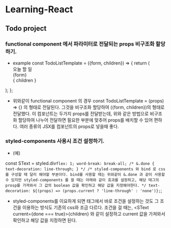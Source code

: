 # Learning-React

## Todo project

### functional component 에서 파라미터로 전달되는 props 비구조화 할당하기.
-  example
	const TodoListTemplate = ({form, children}) => {
  	return (
    <main className="todo-list-template">
      <div className="title">
        오늘 할 일
      </div>
      <section className="form-wrapper">
        {form}
      </section>
      <section className="todos-wrapper">
        { children }
      </section>
    </main>
  );
};

- 위와같이 functional component 의 경우	const TodoListTemplate = (props) => {} 의 형태로 전달된다.
	그것을 비구조화 할당하여 ({form, children})의 형태로 전달했다.
	이 컴포넌트는 두가지 props를 전달받는데, 위와 같은 방법으로 비구조화 할당하여 나누어 전달하면 필요한 부분에 맞추어 props를 배치할 수 있어 편하다.
	여러 종류의 JSX를 컴포넌트의 props로 넣을때 좋다.

### styled-components 사용시 조건 설정하기.
- (예)


const SText = styled.div`
	flex: 1;
	word-break: break-all;
	/* &.done {
		text-decoration: line-through;
	} */
	/* styled-components 와 bind 로 css를 구성할 때 달리 해야할 부분이다.
		bind를 사용할 때는 위와같이 &.done 과 같이 사용할 수 있지만
		styled-components 를 쓸 때는 아래와 같이 효과를 설정하고,
		해당 태그의 prosp를 가져와서 그 값의 boolean 값을 확인하고 해당 값을 지정해야한다.
	 */
	text-decoration: ${(props) => (props.current ? 'line-through' : 'none')};
`;

- styled-components를 이요하게 되면 태그에서 바로 조건을 설정하는 것도 그 조건을 이용하는 방식도 기존의 css와 조금 다르다.
	조건을 걸 때는, 
	<Tick type="checkbox" checked={done} readOnly />
		<SText current={done === true}>{children}</SText>
	와 같이 설정하고 current 값을 가져와서 확인하고 해당 값을 지정하면 된다.
